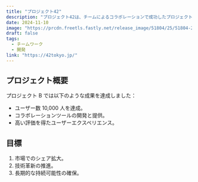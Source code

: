 ```yaml
---
title: "プロジェクト42"
description: "プロジェクト42は、チームによるコラボレーションで成功したプロジェクトです。"
date: 2024-11-10
image: "https://prcdn.freetls.fastly.net/release_image/51804/25/51804-25-d251490f43d586ad8e7d358d28c953bd-1500x817.jpg?format=jpeg&auto=webp&fit=bounds&width=2400&height=1260"
draft: false
tags:
  - チームワーク
  - 開発
link: "https://42tokyo.jp/"
---
```


## プロジェクト概要

プロジェクト B では以下のような成果を達成しました：

- ユーザー数 10,000 人を達成。
- コラボレーションツールの開発と提供。
- 高い評価を得たユーザーエクスペリエンス。

## 目標

1. 市場でのシェア拡大。
2. 技術革新の推進。
3. 長期的な持続可能性の確保。
